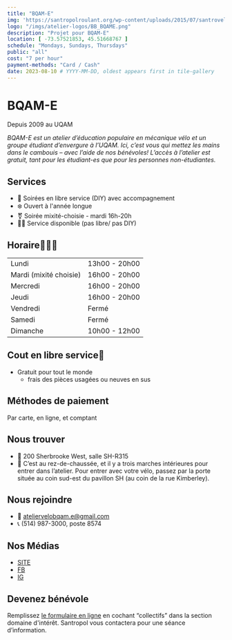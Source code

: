 ```yaml
---
title: "BQAM-E"
img: 'https://santropolroulant.org/wp-content/uploads/2015/07/santrovelo-200x200.jpg' # '/imgs/browse-heritage.png'
logo: "/imgs/atelier-logos/BB_BQAME.png"
description: "Projet pour BQAM-E"
location: [ -73.57521853, 45.51668767 ]
schedule: "Mondays, Sundays, Thursdays"
public: "all"
cost: "7 per hour"
payment-methods: "Card / Cash"
date: 2023-08-10 # YYYY-MM-DD, oldest appears first in tile-gallery
---
```

<!-- No logo? I was also thinking we could put an ASCII version of the logo in the background, in palers colours or with transperancy. 
Every one of these sections could be cube or in a large Table, the same squares could then be at the same place in every shop. GABA -->

# BQAM-E

Depuis 2009 au UQAM

*BQAM-E est un atelier d’éducation populaire en mécanique vélo et un groupe étudiant d’envergure à l’UQAM. Ici, c’est vous qui mettez les mains dans le cambouis – avec l’aide de nos bénévoles! L’accès à l’atelier est gratuit, tant pour les étudiant-es que pour les personnes non-étudiantes.*


## Services

- 🔧 Soirées en libre service (DIY) avec accompagnement
- ❄️ Ouvert à l'année longue
- ⚧️ Soirée mixité-choisie - mardi 16h-20h
- 🧑‍🔧 Service disponible (pas libre/ pas DIY)
<!-- We can use the emoijis OR we use point form, but both look wierd. I was using the icons to represent service vs DIY. We might have to find a different way to do that. GABA-->

## Horaire🔧🧑‍🔧

|                        |               |
|:-----------------------|:--------------|
| Lundi                  | 13h00 - 20h00 |
| Mardi (mixité choisie) | 16h00 - 20h00 |
| Mercredi               | 16h00 - 20h00 |
| Jeudi                  | 16h00 - 20h00 |
| Vendredi               | Fermé         |
| Samedi                 | Fermé         |
| Dimanche               | 10h00 - 12h00 |
<!-- Why is this not a visual Monday to Friday scheduele, I find a schedule easier to read. GABA-->

## Cout en libre service🔧

- Gratuit pour tout le monde
    - frais des pièces usagées ou neuves en sus

## Méthodes de paiement

Par carte, en ligne, et comptant

## Nous trouver

- 📍 200 Sherbrooke West, salle SH-R315
- 🔎 C’est au rez-de-chaussée, et il y a trois marches intérieures pour entrer dans l’atelier. Pour entrer avec votre vélo, passez par la porte située au coin sud-est du pavillon SH (au coin de la rue Kimberley).

## Nous rejoindre

- 📨  ateliervelobqam.e@gmail.com
- 📞  (514) 987-3000, poste 8574

## Nos Médias

- [SITE](https://bqam-e.org/)
- [FB](https://www.facebook.com/atelierbqam.e)
- [IG](https://www.instagram.com/atelierbqam.e)

<!-- The emoji vs point form was worst here with the facebook and instagram icons missing. It looks terrible. Its unclear what is clickable.. GABA -->

## Devenez bénévole

Remplissez [le formulaire en ligne](https://bqam-e.org/en/benevoles/) en cochant “collectifs” dans la section domaine d'intérêt. Santropol vous contactera pour une séance d’information.

